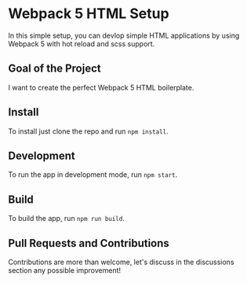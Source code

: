 # Webpack 5 HTML Setup

In this simple setup, you can devlop simple HTML applications by using Webpack 5 with hot reload and scss support.

## Goal of the Project

I want to create the perfect Webpack 5 HTML boilerplate.

## Install

To install just clone the repo and run `npm install`.

## Development

To run the app in development mode, run `npm start`.

## Build

To build the app, run `npm run build`.

## Pull Requests and Contributions

Contributions are more than welcome, let's discuss in the discussions section any possible improvement!
